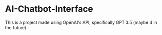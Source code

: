 # AI-Chatbot-Interface
This is a project made using OpenAI's API, specifically GPT 3.5 (maybe 4 in the future).
